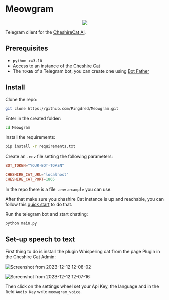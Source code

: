 # Meowgram

<p align="center">
  <img src="https://raw.githubusercontent.com/Pingdred/Meowgram/main/logo.png"/>
</p>


Telegram client for the [CheshireCat Ai](https://cheshirecat.ai/).

## Prerequisites

- `python >=3.10`
- Access to an instance of the [Cheshire Cat](https://github.com/cheshire-cat-ai/core#quickstart)
- The `TOKEN` of a Telegram bot, you can create one using [Bot Father](https://core.telegram.org/bots/features#creating-a-new-bot)

## Install

Clone the repo:

```bash
git clone https://github.com/Pingdred/Meowgram.git
```

Enter in the created folder:

```bash
cd Meowgram
```

Install the requirements:

```bash
pip install -r requirements.txt
```

Create an `.env` file setting the following parameters:

```toml
BOT_TOKEN="YOUR-BOT-TOKEN"

CHESHIRE_CAT_URL="localhost"
CHESHIRE_CAT_PORT=1865
```

In the repo there is a file `.env.example` you can use.

After that make sure you chashire Cat instance is up and reachable, you can follow this [quick start](https://github.com/cheshire-cat-ai/core#quickstart) to do that.

Run the telegram bot and start chatting:

```bash
python main.py
```
## Set-up speech to text
First thing to do is install the plugin Whispering cat from the page Plugin in the Cheshire Cat Admin:

![Screenshot from 2023-12-12 12-08-02](https://github.com/Pingdred/Meowgram/assets/67059270/dc6b0c9f-209b-425f-b039-619fa68f0dce)

![Screenshot from 2023-12-12 12-07-16](https://github.com/Pingdred/Meowgram/assets/67059270/ff652354-0e9e-4505-b307-6af90d56d0cf)

Then click on the settings wheel set your Api Key, the language and in the field `Audio Key` write `meowgram_voice`.
